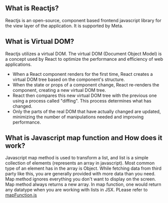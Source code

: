 ## What is Reactjs?
Reactjs is an open-source, component based frontend javascript library for the view layer of the application. It is supported by Meta.

## What is Virtual DOM?
Reactjs utilizes a virtual DOM. The virtual DOM (Document Object Model) is a concept used by React to optimize the performance and efficiency of web applications.
- When a React component renders for the first time, React creates a virtual DOM tree based on the component's structure.
- When the state or props of a component change, React re-renders the component, creating a new virtual DOM tree.
- React then compares this new virtual DOM tree with the previous one using a process called "diffing". This process determines what has changed.
- Only the parts of the real DOM that have actually changed are updated, minimizing the number of manipulations needed and improving performance.

## What is Javascript map function and How does it work?
Javascript map method is used to transform a list, and list is a simple collection of elements (represents an array in javascript). Most common type of an element has in the array is Object. While fetching data from third party like this, you are generally provided with more data than you need. Map method ignores everything you don't want to display on the screen. Map method always returns a new array. In map function, one would return any datatype when you are working with lists in JSX. PLease refer to <a href="./mapFunction.js">mapFunction.js</a>




